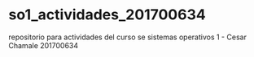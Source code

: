 # so1_actividades_201700634
repositorio para actividades del curso se sistemas operativos 1 - Cesar Chamale 201700634
